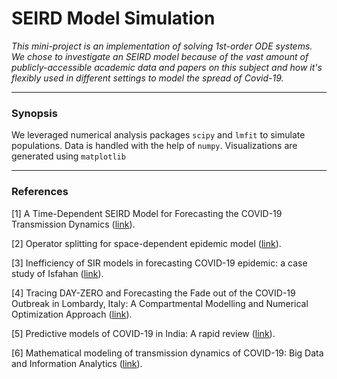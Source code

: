 # SEIRD Model Simulation

*This mini-project is an implementation of solving 1st-order ODE systems. We chose to investigate an SEIRD model because of the vast amount of publicly-accessible academic data and papers on this subject and how it's flexibly used in different settings to model the spread of Covid-19.*

---

### Synopsis

We leveraged numerical analysis packages `scipy` and `lmfit` to simulate populations. Data is handled with the help of `numpy`. Visualizations are generated using `matplotlib`

---

### References
<a id="1">[1]</a> 
A Time-Dependent SEIRD Model for Forecasting the COVID-19 Transmission Dynamics ([link](https://www.medrxiv.org/content/10.1101/2020.05.29.20113571v3.full)).

<a id="2">[2]</a> 
Operator splitting for space-dependent epidemic model ([link](https://www.sciencedirect.com/science/article/pii/S0168927420302865)).

<a id="3">[3]</a> 
Inefficiency of SIR models in forecasting COVID-19 epidemic: a case study of Isfahan ([link](https://www.nature.com/articles/s41598-021-84055-6)).

<a id="3">[4]</a> 
Tracing DAY-ZERO and Forecasting the Fade out of the COVID-19 Outbreak in Lombardy, Italy: A Compartmental Modelling and Numerical Optimization Approach ([link](https://www.medrxiv.org/content/10.1101/2020.03.17.20037689v4.full)).

<a id="3">[5]</a> 
Predictive models of COVID-19 in India: A rapid review ([link](https://www.ncbi.nlm.nih.gov/pmc/articles/PMC7298493/)).

<a id="3">[6]</a> 
Mathematical modeling of transmission dynamics of COVID-19: Big Data and Information Analytics ([link](https://www.aimspress.com/article/doi/10.3934/bdia.2021002)).
